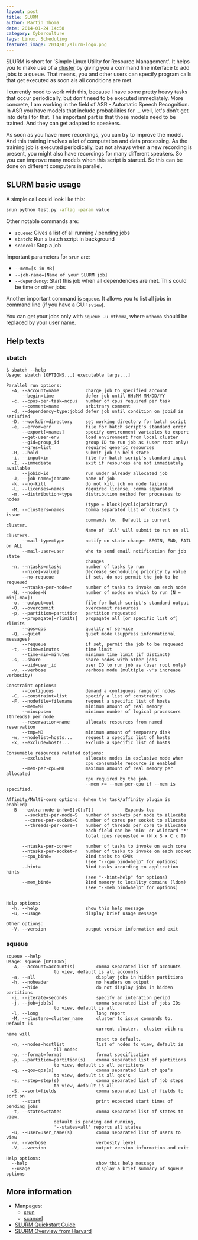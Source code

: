 ```yaml
---
layout: post
title: SLURM
author: Martin Thoma
date: 2014-01-24 14:58
category: Cyberculture
tags: Linux, Scheduling
featured_image: 2014/01/slurm-logo.png
---
```


SLURM is short for 'Simple Linux Utility for Resource Management'.
It helps you to make use of a <abbr title="a data center ... many computers">cluster</abbr>
by giving you a command line
interface to add jobs to a queue. That means, you and other users can
specify program calls that get executed as soon als all conditions
are met.

I currently need to work with this, because I have some pretty heavy
tasks that occur periodically, but don't need to be executed immediately.
More concrete, I am working in the field of ASR - Automatic Speech Recognition.
In ASR you have models that include probabilities for ... well, let's
don't get into detail for that. The important part is that those models
need to be trained. And they can get adapted to speakers.

As soon as you have more recordings, you can try to improve the model.
And this training involves a lot of computation and
data processing. As the training job is executed periodically, but
not always when a new recording is present, you might also have
recordings for many different speakers. So you can improve many models
when this script is started. So this can be done on different computers
in parallel.

## SLURM basic usage ##
A simple call could look like this:

```bash
srun python test.py -aflag -param value
```

Other notable commands are:

* `squeue`: Gives a list of all running / pending jobs
* `sbatch`: Run a batch script in background
* `scancel`: Stop a job

Important parameters for `srun` are:

* `--mem=[X in MB]`
* `--job-name=[Name of your SLURM job]`
* `--dependency`: Start this job when all dependencies are met. This
     could be time or other jobs

Another important command is `squeue`. It allows you to list all jobs in
command line (if you have a GUI: `sview`).

You can get your jobs only with `squeue -u mthoma`, where `mthoma` should be
replaced by your user name.

## Help texts

### sbatch

```text
$ sbatch --help
Usage: sbatch [OPTIONS...] executable [args...]

Parallel run options:
  -A, --account=name          charge job to specified account
      --begin=time            defer job until HH:MM MM/DD/YY
  -c, --cpus-per-task=ncpus   number of cpus required per task
      --comment=name          arbitrary comment
  -d, --dependency=type:jobid defer job until condition on jobid is satisfied
  -D, --workdir=directory     set working directory for batch script
  -e, --error=err             file for batch script's standard error
      --export[=names]        specify environment variables to export
      --get-user-env          load environment from local cluster
      --gid=group_id          group ID to run job as (user root only)
      --gres=list             required generic resources
  -H, --hold                  submit job in held state
  -i, --input=in              file for batch script's standard input
  -I, --immediate             exit if resources are not immediately available
      --jobid=id              run under already allocated job
  -J, --job-name=jobname      name of job
  -k, --no-kill               do not kill job on node failure
  -L, --licenses=names        required license, comma separated
  -m, --distribution=type     distribution method for processes to nodes
                              (type = block|cyclic|arbitrary)
  -M, --clusters=names        Comma separated list of clusters to issue
                              commands to.  Default is current cluster.
                              Name of 'all' will submit to run on all clusters.
      --mail-type=type        notify on state change: BEGIN, END, FAIL or ALL
      --mail-user=user        who to send email notification for job state
                              changes
  -n, --ntasks=ntasks         number of tasks to run
      --nice[=value]          decrease secheduling priority by value
      --no-requeue            if set, do not permit the job to be requeued
      --ntasks-per-node=n     number of tasks to invoke on each node
  -N, --nodes=N               number of nodes on which to run (N = min[-max])
  -o, --output=out            file for batch script's standard output
  -O, --overcommit            overcommit resources
  -p, --partition=partition   partition requested
      --propagate[=rlimits]   propagate all [or specific list of] rlimits
      --qos=qos               quality of service
  -Q, --quiet                 quiet mode (suppress informational messages)
      --requeue               if set, permit the job to be requeued
  -t, --time=minutes          time limit
      --time-min=minutes      minimum time limit (if distinct)
  -s, --share                 share nodes with other jobs
      --uid=user_id           user ID to run job as (user root only)
  -v, --verbose               verbose mode (multiple -v's increase verbosity)

Constraint options:
      --contiguous            demand a contiguous range of nodes
  -C, --constraint=list       specify a list of constraints
  -F, --nodefile=filename     request a specific list of hosts
      --mem=MB                minimum amount of real memory
      --mincpus=n             minimum number of logical processors (threads) per node
      --reservation=name      allocate resources from named reservation
      --tmp=MB                minimum amount of temporary disk
  -w, --nodelist=hosts...     request a specific list of hosts
  -x, --exclude=hosts...      exclude a specific list of hosts

Consumable resources related options:
      --exclusive             allocate nodes in exclusive mode when
                              cpu consumable resource is enabled
      --mem-per-cpu=MB        maximum amount of real memory per allocated
                              cpu required by the job.
                              --mem >= --mem-per-cpu if --mem is specified.

Affinity/Multi-core options: (when the task/affinity plugin is enabled)
  -B  --extra-node-info=S[:C[:T]]            Expands to:
       --sockets-per-node=S   number of sockets per node to allocate
       --cores-per-socket=C   number of cores per socket to allocate
       --threads-per-core=T   number of threads per core to allocate
                              each field can be 'min' or wildcard '*'
                              total cpus requested = (N x S x C x T)

      --ntasks-per-core=n     number of tasks to invoke on each core
      --ntasks-per-socket=n   number of tasks to invoke on each socket
      --cpu_bind=             Bind tasks to CPUs
                              (see "--cpu_bind=help" for options)
      --hint=                 Bind tasks according to application hints
                              (see "--hint=help" for options)
      --mem_bind=             Bind memory to locality domains (ldom)
                              (see "--mem_bind=help" for options)


Help options:
  -h, --help                  show this help message
  -u, --usage                 display brief usage message

Other options:
  -V, --version               output version information and exit
```

### squeue

```text
squeue --help
Usage: squeue [OPTIONS]
  -A, --account=account(s)        comma separated list of accounts
                  to view, default is all accounts
  -a, --all                       display jobs in hidden partitions
  -h, --noheader                  no headers on output
      --hide                      do not display jobs in hidden partitions
  -i, --iterate=seconds           specify an interation period
  -j, --job=job(s)                comma separated list of jobs IDs
                  to view, default is all
  -l, --long                      long report
  -M, --clusters=cluster_name     cluster to issue commands to.  Default is
                                  current cluster.  cluster with no name will
                                  reset to default.
  -n, --nodes=hostlist            list of nodes to view, default is
                  all nodes
  -o, --format=format             format specification
  -p, --partition=partition(s)    comma separated list of partitions
                  to view, default is all partitions
  -q, --qos=qos(s)                comma separated list of qos's
                  to view, default is all qos's
  -s, --step=step(s)              comma separated list of job steps
                  to view, default is all
  -S, --sort=fields               comma separated list of fields to sort on
      --start                     print expected start times of pending jobs
  -t, --states=states             comma separated list of states to view,
                  default is pending and running,
                  '--states=all' reports all states
  -u, --user=user_name(s)         comma separated list of users to view
  -v, --verbose                   verbosity level
  -V, --version                   output version information and exit

Help options:
  --help                          show this help message
  --usage                         display a brief summary of squeue options
```

## More information
* Manpages:
  * [srun](https://computing.llnl.gov/tutorials/linux_clusters/man/srun.txt)
  * [scancel](https://computing.llnl.gov/tutorials/linux_clusters/man/scancel.txt)
* [SLURM Quickstart Guide](https://computing.llnl.gov/linux/slurm/quickstart.html)
* [SLURM Overview from Harvard](https://rc.fas.harvard.edu/kb/high-performance-computing/slurm/)
